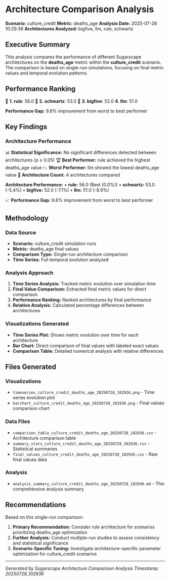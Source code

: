 # Architecture Comparison Analysis

**Scenario:** culture_credit
**Metric:** deaths_age
**Analysis Date:** 2025-07-28 10:29:36
**Architectures Analyzed:** bigfive, llm, rule, schwartz

## Executive Summary

This analysis compares the performance of different Sugarscape architectures on the **deaths_age** metric within the **culture_credit** scenario. The comparison is based on single-run simulations, focusing on final metric values and temporal evolution patterns.

## Performance Ranking

🥇 **1. rule**: 56.0
🥈 **2. schwartz**: 53.0
🥉 **3. bigfive**: 52.0
   **4. llm**: 51.0

**Performance Gap:** 9.8% improvement from worst to best performer

## Key Findings

### Architecture Performance
📊 **Statistical Significance:** No significant differences detected between architectures (p ≥ 0.05)
🏆 **Best Performer:** rule achieved the highest deaths_age value
📉 **Worst Performer:** llm showed the lowest deaths_age value
🔢 **Architecture Count:** 4 architectures compared

**Architecture Performance:**
• **rule:** 56.0 (Best (0.0%))
• **schwartz:** 53.0 (-5.4%)
• **bigfive:** 52.0 (-7.1%)
• **llm:** 51.0 (-8.9%)

📈 **Performance Gap:** 9.8% improvement from worst to best performer

## Methodology

### Data Source
- **Scenario:** culture_credit simulation runs
- **Metric:** deaths_age final values
- **Comparison Type:** Single-run architecture comparison
- **Time Series:** Full temporal evolution analyzed

### Analysis Approach
1. **Time Series Analysis:** Tracked metric evolution over simulation time
2. **Final Value Comparison:** Extracted final metric values for direct comparison
3. **Performance Ranking:** Ranked architectures by final performance
4. **Relative Analysis:** Calculated percentage differences between architectures

### Visualizations Generated
- **Time Series Plot:** Shows metric evolution over time for each architecture
- **Bar Chart:** Direct comparison of final values with labeled exact values
- **Comparison Table:** Detailed numerical analysis with relative differences

## Files Generated

### Visualizations
- `timeseries_culture_credit_deaths_age_20250728_102936.png` - Time series evolution plot
- `barchart_culture_credit_deaths_age_20250728_102936.png` - Final values comparison chart

### Data Files
- `comparison_table_culture_credit_deaths_age_20250728_102936.csv` - Architecture comparison table
- `summary_stats_culture_credit_deaths_age_20250728_102936.csv` - Statistical summaries
- `final_values_culture_credit_deaths_age_20250728_102936.csv` - Raw final values data

### Analysis
- `analysis_summary_culture_credit_deaths_age_20250728_102936.md` - This comprehensive analysis summary

## Recommendations

Based on this single-run comparison:
1. **Primary Recommendation:** Consider rule architecture for scenarios prioritizing deaths_age optimization
2. **Further Analysis:** Conduct multiple-run studies to assess consistency and statistical significance
3. **Scenario-Specific Tuning:** Investigate architecture-specific parameter optimization for culture_credit scenarios


---
*Generated by Sugarscape Architecture Comparison Analysis*
*Timestamp: 20250728_102936*
